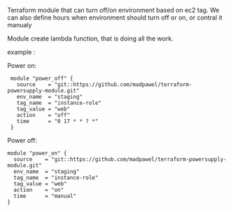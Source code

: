 Terraform module that can turn off/on environment based on ec2 tag.
We can also define hours when environment should turn off or on, or contral it manualy

Module create lambda function, that is doing all the work.

example :

Power on:

     module "power_off" {
       source    = "git::https://github.com/madpawel/terraform-powersupply-module.git"
       env_name  = "staging"
       tag_name  = "instance-role"
       tag_value = "web"
       action    = "off"
       time      = "0 17 * * ? *"
     }

Power off:


    module "power_on" {
      source    = "git::https://github.com/madpawel/terraform-powersupply-module.git"
      env_name  = "staging"
      tag_name  = "instance-role"
      tag_value = "web"
      action    = "on"
      time      = "manual"
    }
